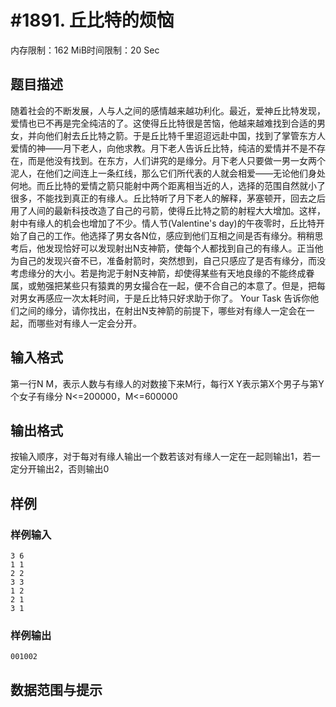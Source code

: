 # #1891. 丘比特的烦恼

内存限制：162 MiB时间限制：20 Sec

## 题目描述

随着社会的不断发展，人与人之间的感情越来越功利化。最近，爱神丘比特发现，爱情也已不再是完全纯洁的了。这使得丘比特很是苦恼，他越来越难找到合适的男女，并向他们射去丘比特之箭。于是丘比特千里迢迢远赴中国，找到了掌管东方人爱情的神&mdash;&mdash;月下老人，向他求教。月下老人告诉丘比特，纯洁的爱情并不是不存在，而是他没有找到。在东方，人们讲究的是缘分。月下老人只要做一男一女两个泥人，在他们之间连上一条红线，那么它们所代表的人就会相爱&mdash;&mdash;无论他们身处何地。而丘比特的爱情之箭只能射中两个距离相当近的人，选择的范围自然就小了很多，不能找到真正的有缘人。丘比特听了月下老人的解释，茅塞顿开，回去之后用了人间的最新科技改造了自己的弓箭，使得丘比特之箭的射程大大增加。这样，射中有缘人的机会也增加了不少。情人节(Valentine's day)的午夜零时，丘比特开始了自己的工作。他选择了男女各N位，感应到他们互相之间是否有缘分。稍稍思考后，他发现恰好可以发现射出N支神箭，使每个人都找到自己的有缘人。正当他为自己的发现兴奋不已，准备射箭时，突然想到，自己只感应了是否有缘分，而没考虑缘分的大小。若是拘泥于射N支神箭，却使得某些有天地良缘的不能终成眷属，或勉强把某些只有猿粪的男女撮合在一起，便不合自己的本意了。但是，把每对男女再感应一次太耗时间，于是丘比特只好求助于你了。 Your Task 告诉你他们之间的缘分，请你找出，在射出N支神箭的前提下，哪些对有缘人一定会在一起，而哪些对有缘人一定会分开。

## 输入格式

第一行N M，表示人数与有缘人的对数接下来M行，每行X Y表示第X个男子与第Y个女子有缘分 N<=200000，M<=600000

## 输出格式

按输入顺序，对于每对有缘人输出一个数若该对有缘人一定在一起则输出1，若一定分开输出2，否则输出0

## 样例

### 样例输入

    
    3 6
    1 1
    2 2
    3 3
    1 2
    2 1
    3 1
    
    

### 样例输出

    
    001002
    
    

## 数据范围与提示
